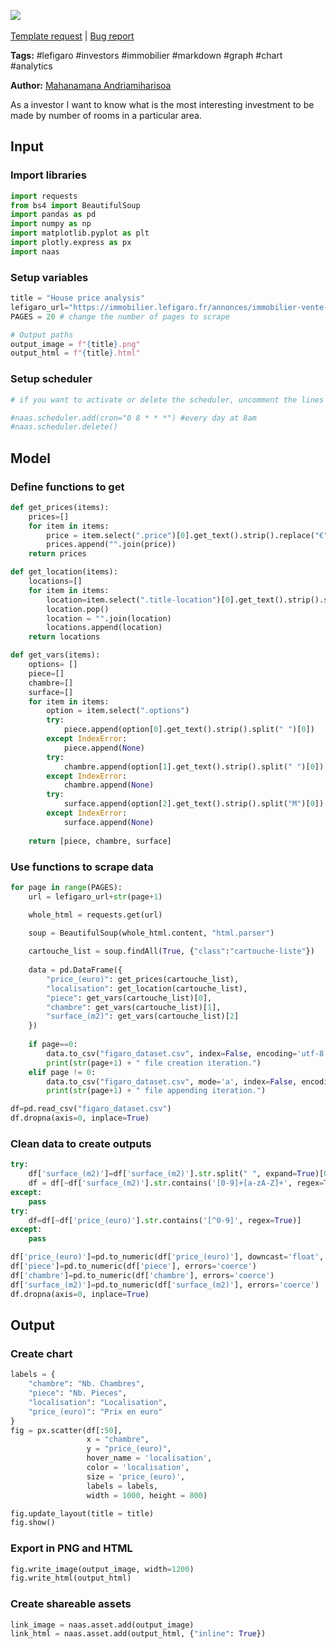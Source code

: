<a href="https://app.naas.ai/user-redirect/naas/downloader?url=https://raw.githubusercontent.com/jupyter-naas/awesome-notebooks/master/LeFigaro/LeFigaro_House_Price_analysis.ipynb" target="_parent"><img src="https://naasai-public.s3.eu-west-3.amazonaws.com/open_in_naas.svg"/></a><br><br><a href="https://github.com/jupyter-naas/awesome-notebooks/issues/new?assignees=&labels=&template=template-request.md&title=Tool+-+Action+of+the+notebook+">Template request</a> | <a href="https://github.com/jupyter-naas/awesome-notebooks/issues/new?assignees=&labels=bug&template=bug_report.md&title=LeFigaro+-+House+Price+analysis:+Error+short+description">Bug report</a>

**Tags:** #lefigaro #investors #immobilier #markdown #graph #chart #analytics

**Author:** [Mahanamana Andriamiharisoa](https://www.linkedin.com/in/mahanamana/)

As a investor I want to know what is the most interesting investment to be made by number of rooms in a particular area.

## Input

### Import libraries


```python
import requests
from bs4 import BeautifulSoup
import pandas as pd
import numpy as np
import matplotlib.pyplot as plt
import plotly.express as px
import naas
```

### Setup variables


```python
title = "House price analysis"
lefigaro_url="https://immobilier.lefigaro.fr/annonces/immobilier-vente-maison-paris.html?page=" #link can be changed but keep ?page= to ensure scraping
PAGES = 20 # change the number of pages to scrape

# Output paths
output_image = f"{title}.png"
output_html = f"{title}.html"
```

### Setup scheduler


```python
# if you want to activate or delete the scheduler, uncomment the lines below:

#naas.scheduler.add(cron="0 8 * * *") #every day at 8am
#naas.scheduler.delete() 
```

## Model

### Define functions to get


```python
def get_prices(items):
    prices=[]
    for item in items:
        price = item.select(".price")[0].get_text().strip().replace("€", "").split()
        prices.append("".join(price))
    return prices

def get_location(items):
    locations=[]
    for item in items:
        location=item.select(".title-location")[0].get_text().strip().split(" ")
        location.pop()
        location = "".join(location)
        locations.append(location)
    return locations

def get_vars(items):
    options= []
    piece=[]
    chambre=[]
    surface=[]
    for item in items:
        option = item.select(".options")
        try:
            piece.append(option[0].get_text().strip().split(" ")[0])
        except IndexError:
            piece.append(None)
        try:
            chambre.append(option[1].get_text().strip().split(" ")[0])
        except IndexError:
            chambre.append(None)
        try:
            surface.append(option[2].get_text().strip().split("M")[0])
        except IndexError:
            surface.append(None)
  
    return [piece, chambre, surface]
```

### Use functions to scrape data


```python
for page in range(PAGES):
    url = lefigaro_url+str(page+1)

    whole_html = requests.get(url)

    soup = BeautifulSoup(whole_html.content, "html.parser")
    
    cartouche_list = soup.findAll(True, {"class":"cartouche-liste"})
    
    data = pd.DataFrame({
        "price_(euro)": get_prices(cartouche_list),
        "localisation": get_location(cartouche_list),
        "piece": get_vars(cartouche_list)[0],
        "chambre": get_vars(cartouche_list)[1],
        "surface_(m2)": get_vars(cartouche_list)[2]
    })
    
    if page==0:
        data.to_csv("figaro_dataset.csv", index=False, encoding='utf-8')
        print(str(page+1) + " file creation iteration.")
    elif page != 0:
        data.to_csv("figaro_dataset.csv", mode='a', index=False, encoding='utf-8', header=False)
        print(str(page+1) + " file appending iteration.")
```


```python
df=pd.read_csv("figaro_dataset.csv")
df.dropna(axis=0, inplace=True)
```

### Clean data to create outputs


```python
try:
    df['surface_(m2)']=df['surface_(m2)'].str.split(" ", expand=True)[0]
    df = df[~df['surface_(m2)'].str.contains('[0-9]+[a-zA-Z]+', regex=True)] 
except:
    pass
try:
    df=df[~df['price_(euro)'].str.contains('[^0-9]', regex=True)]
except:
    pass

df['price_(euro)']=pd.to_numeric(df['price_(euro)'], downcast='float', errors='coerce')
df['piece']=pd.to_numeric(df['piece'], errors='coerce')
df['chambre']=pd.to_numeric(df['chambre'], errors='coerce')
df['surface_(m2)']=pd.to_numeric(df['surface_(m2)'], errors='coerce')
df.dropna(axis=0, inplace=True)
```

## Output

### Create chart


```python
labels = {
    "chambre": "Nb. Chambres",
    "piece": "Nb. Pieces",
    "localisation": "Localisation",
    "price_(euro)": "Prix en euro"
}
fig = px.scatter(df[:50],
                 x = "chambre", 
                 y = "price_(euro)",
                 hover_name = 'localisation',
                 color = 'localisation',
                 size = 'price_(euro)',
                 labels = labels,
                 width = 1000, height = 800)

fig.update_layout(title = title)
fig.show()
```

### Export in PNG and HTML


```python
fig.write_image(output_image, width=1200)
fig.write_html(output_html)
```

### Create shareable assets


```python
link_image = naas.asset.add(output_image)
link_html = naas.asset.add(output_html, {"inline": True})
```
